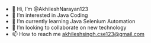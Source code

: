 - 👋 Hi, I’m @AkhileshNarayan123
- 👀 I’m interested in Java Coding
- 🌱 I’m currently learning Java Selenium Automation
- 💞️ I’m looking to collaborate on new technology
- 📫 How to reach me akhileshsingh.cse123@gmail.com

<!---
AkhileshNarayan123/AkhileshNarayan123 is a ✨ special ✨ repository because its `README.md` (this file) appears on your GitHub profile.
You can click the Preview link to take a look at your changes.
--->
